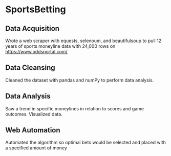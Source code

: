 # SportsBetting

## Data Acquisition
Wrote a web scraper with equests, selenoum, and beautifulsoup to pull 12 years of sports moneyline data with 24,000 rows on https://www.oddsportal.com/

## Data Cleansing
Cleaned the dataset with pandas and numPy to perform data analysis.

## Data Analysis
Saw a trend in specific moneylines in relation to scores and game outcomes. Visualized data.

## Web Automation
Automated the algorithm so optimal bets would be selected and placed with a specified amount of money 
